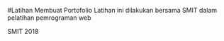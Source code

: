 #Latihan Membuat Portofolio
Latihan ini dilakukan bersama SMIT dalam pelatihan pemrograman web

SMIT 2018